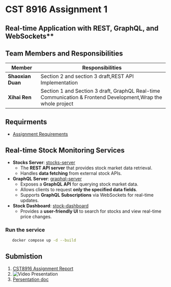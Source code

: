 # CST 8916 Assignment 1

## Real-time Application with REST, GraphQL, and WebSockets**

## Team Members and Responsibilities
| Member | Responsibilities |
|--------|-------------|
| **Shaoxian Duan** | Section 2 and section 3 draft,REST API Implementation |
| **Xihai Ren** | Section 1 and Section 3 draft, GraphQL Real-time Communication & Frontend Development,Wrap the whole project |

## Requirments

- [Assignment Requirements](docs/Requirements.md)

## Real-time Stock Monitoring Services
- **Stocks Server**: [stocks-server](stocks-server/README.md)
  - The **REST API server** that provides stock market data retrieval.  
  - Handles **data fetching** from external stock APIs.  
- **GraphQL Server**: [graphql-server](graphql-server/README.md)
  - Exposes a **GraphQL API** for querying stock market data.  
  - Allows clients to request **only the specified data fields**.  
  - Supports **GraphQL Subscriptions** via WebSockets for real-time updates.  
- **Stock Dashboard**: [stock-dashboard](stock-dashboard/README.md)
  - Provides a **user-friendly UI** to search for stocks and view real-time price changes.  

### Run the service 

```sh
   docker compose up -d --build
```

## Submistion 

1. [CST8916 Assignment Report](docs/Report.md)
2. ![Video Presentation]()
3. [Persentation doc](docs/Presentation.pdf)

